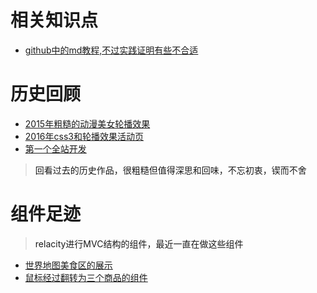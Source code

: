 # 相关知识点
* [github中的md教程,不过实践证明有些不合适](http://blog.csdn.net/kaitiren/article/details/38513715)

# 历史回顾
* [2015年粗糙的动漫美女轮播效果](http://htmlpreview.github.com/?https://github.com/SweetyLv/sweety_projects/blob/master/beauty_girl/index.html)
* [2016年css3和轮播效果活动页](http://htmlpreview.github.io/?https://github.com/SweetyLv/sweety_projects/blob/master/cross/index.html)
* [第一个全站开发](http://htmlpreview.github.io/?https://github.com/SweetyLv/sweety_projects/blob/master/yichuan/index.html)

> <a>回看过去的历史作品，很粗糙但值得深思和回味，不忘初衷，锲而不舍</a>

# 组件足迹
><a>relacity进行MVC结构的组件，最近一直在做这些组件</a>
* [世界地图美食区的展示](https://github.com/SweetyLv/module/tree/master/map_pattern01)
* [鼠标经过翻转为三个商品的组件](https://github.com/SweetyLv/module/tree/master/pc_twoPicReverCom)







